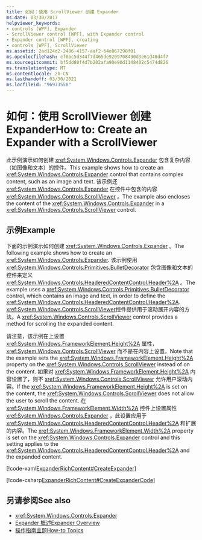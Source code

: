 ```yaml
---
title: 如何：使用 ScrollViewer 创建 Expander
ms.date: 03/30/2017
helpviewer_keywords:
- controls [WPF], Expander
- ScrollViewer control [WPF], with Expander control
- Expander control [WPF], creating
- controls [WPF], ScrollViewer
ms.assetid: 2ad124d2-2406-4157-aaf2-64e067298f01
ms.openlocfilehash: ef0bc5d344f7d465de9209708430d3e61d40d4f7
ms.sourcegitcommit: bf5dd80f4d7b202afa90e90d1148402c5474d826
ms.translationtype: MT
ms.contentlocale: zh-CN
ms.lasthandoff: 03/30/2021
ms.locfileid: "96973558"
---
```

# <a name="how-to-create-an-expander-with-a-scrollviewer"></a><span data-ttu-id="834ee-102">如何：使用 ScrollViewer 创建 Expander</span><span class="sxs-lookup"><span data-stu-id="834ee-102">How to: Create an Expander with a ScrollViewer</span></span>
<span data-ttu-id="834ee-103">此示例演示如何创建 <xref:System.Windows.Controls.Expander> 包含复杂内容（如图像和文本）的控件。</span><span class="sxs-lookup"><span data-stu-id="834ee-103">This example shows how to create an <xref:System.Windows.Controls.Expander> control that contains complex content, such as an image and text.</span></span> <span data-ttu-id="834ee-104">该示例还 <xref:System.Windows.Controls.Expander> 在控件中包含的内容 <xref:System.Windows.Controls.ScrollViewer> 。</span><span class="sxs-lookup"><span data-stu-id="834ee-104">The example also encloses the content of the <xref:System.Windows.Controls.Expander> in a <xref:System.Windows.Controls.ScrollViewer> control.</span></span>  
  
## <a name="example"></a><span data-ttu-id="834ee-105">示例</span><span class="sxs-lookup"><span data-stu-id="834ee-105">Example</span></span>  
 <span data-ttu-id="834ee-106">下面的示例演示如何创建 <xref:System.Windows.Controls.Expander> 。</span><span class="sxs-lookup"><span data-stu-id="834ee-106">The following example shows how to create an <xref:System.Windows.Controls.Expander>.</span></span> <span data-ttu-id="834ee-107">该示例使用 <xref:System.Windows.Controls.Primitives.BulletDecorator> 包含图像和文本的控件来定义 <xref:System.Windows.Controls.HeaderedContentControl.Header%2A> 。</span><span class="sxs-lookup"><span data-stu-id="834ee-107">The example uses a <xref:System.Windows.Controls.Primitives.BulletDecorator> control, which contains an image and text, in order to define the <xref:System.Windows.Controls.HeaderedContentControl.Header%2A>.</span></span> <span data-ttu-id="834ee-108"><xref:System.Windows.Controls.ScrollViewer>控件提供用于滚动展开内容的方法。</span><span class="sxs-lookup"><span data-stu-id="834ee-108">A <xref:System.Windows.Controls.ScrollViewer> control provides a method for scrolling the expanded content.</span></span>  
  
 <span data-ttu-id="834ee-109">请注意，该示例在上设置 <xref:System.Windows.FrameworkElement.Height%2A> 属性， <xref:System.Windows.Controls.ScrollViewer> 而不是在内容上设置。</span><span class="sxs-lookup"><span data-stu-id="834ee-109">Note that the example sets the <xref:System.Windows.FrameworkElement.Height%2A> property on the <xref:System.Windows.Controls.ScrollViewer> instead of on the content.</span></span> <span data-ttu-id="834ee-110">如果对 <xref:System.Windows.FrameworkElement.Height%2A> 内容设置了，则不 <xref:System.Windows.Controls.ScrollViewer> 允许用户滚动内容。</span><span class="sxs-lookup"><span data-stu-id="834ee-110">If the <xref:System.Windows.FrameworkElement.Height%2A> is set on the content, the <xref:System.Windows.Controls.ScrollViewer> does not allow the user to scroll the content.</span></span> <span data-ttu-id="834ee-111">在 <xref:System.Windows.FrameworkElement.Width%2A> 控件上设置属性 <xref:System.Windows.Controls.Expander> ，此设置应用于 <xref:System.Windows.Controls.HeaderedContentControl.Header%2A> 和扩展的内容。</span><span class="sxs-lookup"><span data-stu-id="834ee-111">The <xref:System.Windows.FrameworkElement.Width%2A> property is set on the <xref:System.Windows.Controls.Expander> control and this setting applies to the <xref:System.Windows.Controls.HeaderedContentControl.Header%2A> and the expanded content.</span></span>  
  
 [!code-xaml[ExpanderRichContent#CreateExpander](~/samples/snippets/csharp/VS_Snippets_Wpf/ExpanderRichContent/CSharp/Window1.xaml#createexpander)]  
  
 [!code-csharp[ExpanderRichContent#CreateExpanderCode](~/samples/snippets/csharp/VS_Snippets_Wpf/ExpanderRichContent/CSharp/Window1.xaml.cs#createexpandercode)]  
  
## <a name="see-also"></a><span data-ttu-id="834ee-112">另请参阅</span><span class="sxs-lookup"><span data-stu-id="834ee-112">See also</span></span>

- <xref:System.Windows.Controls.Expander>
- [<span data-ttu-id="834ee-113">Expander 概述</span><span class="sxs-lookup"><span data-stu-id="834ee-113">Expander Overview</span></span>](expander-overview.md)
- [<span data-ttu-id="834ee-114">操作指南主题</span><span class="sxs-lookup"><span data-stu-id="834ee-114">How-to Topics</span></span>](expander-how-to-topics.md)
